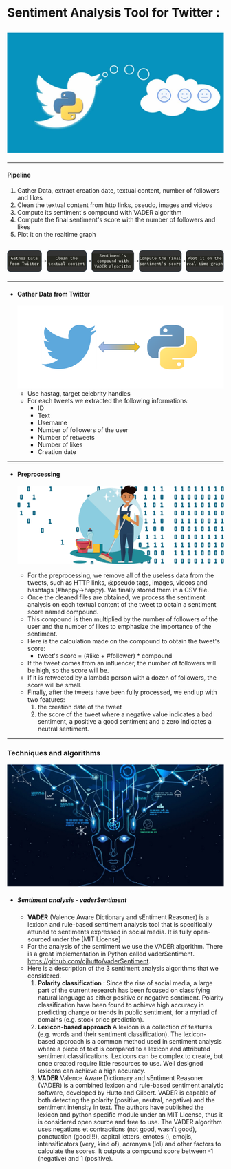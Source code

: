 # Sentiment Analysis Tool for Twitter :

## ![Header](data/images/head.jpg)

---

#### Pipeline

1. Gather Data, extract creation date, textual content, number of followers and likes
2. Clean the textual content from http links, pseudo, images and videos
3. Compute its sentiment's compound with VADER algorithm
4. Compute the final sentiment's score with the number of followers and likes
5. Plot it on the realtime graph

## ![Image](data/images/pipeline.png)

---

- #### Gather Data from Twitter
  ![Image](data/images/twitter.png)
  - Use hastag, target celebrity handles
  - For each tweets we extracted the following informations:
    - ID
    - Text
    - Username
    - Number of followers of the user
    - Number of retweets
    - Number of likes
    - Creation date

---

- #### Preprocessing

  ![Image](data/images/clean.png)

  - For the preprocessing, we remove all of the useless data from the tweets, such as HTTP links, @pseudo tags, images, videos and hashtags (#happy->happy). We finally stored them in a CSV file.
  - Once the cleaned files are obtained, we process the sentiment analysis on each textual content of the tweet to obtain a sentiment score named compound.
  - This compound is then multiplied by the number of followers of the user and the number of likes to emphasize the importance of the sentiment.
  - Here is the calculation made on the compound to obtain the tweet's score:
    - tweet's score = (#like + #follower) \* compound
  - If the tweet comes from an influencer, the number of followers will be high, so the score will be.
  - If it is retweeted by a lambda person with a dozen of followers, the score will be small.
  - Finally, after the tweets have been fully processed, we end up with two features:
    1. the creation date of the tweet
    2. the score of the tweet where a negative value indicates a bad sentiment, a positive a good sentiment and a zero indicates a neutral sentiment.

---

### Techniques and algorithms

![Image](data/images/algo.png)

- ##### Sentiment analysis - vaderSentiment
  - **VADER** (Valence Aware Dictionary and sEntiment Reasoner) is a lexicon and rule-based sentiment analysis tool that is specifically attuned to sentiments expressed in social media. It is fully open-sourced under the [MIT License]
  - For the analysis of the sentiment we use the VADER algorithm. There is a great implementation in Python called vaderSentiment. https://github.com/cjhutto/vaderSentiment.
  - Here is a description of the 3 sentiment analysis algorithms that we considered.
    1. **Polarity classification** :
       Since the rise of social media, a large part of the current research has been focused on classifying natural language as either positive or negative sentiment. Polarity classification have been found to achieve high accuracy in predicting change or trends in public sentiment, for a myriad of domains (e.g. stock price prediction).
    2. **Lexicon-based approach**
       A lexicon is a collection of features (e.g. words and their sentiment classification). The lexicon-based approach is a common method used in sentiment analysis where a piece of text is compared to a lexicon and attributed sentiment classifications. Lexicons can be complex to create, but once created require little resources to use. Well designed lexicons can achieve a high accuracy.
    3. **VADER**
       Valence Aware Dictionary and sEntiment Reasoner (VADER) is a combined lexicon and rule-based sentiment analytic software, developed by Hutto and Gilbert. VADER is capable of both detecting the polarity (positive, neutral, negative) and the sentiment intensity in text. The authors have published the lexicon and python specific module under an MIT License, thus it is considered open source and free to use.
       The VADER algorithm uses negations et contractions (not good, wasn’t good), ponctuation (good!!!), capital letters, emotes :), emojis, intensificators (very, kind of), acronyms (lol) and other factors to calculate the scores. It outputs a compound score between -1 (negative) and 1 (positive).
